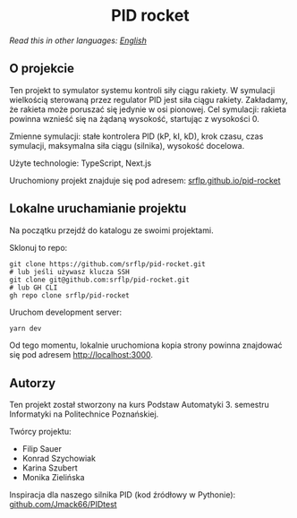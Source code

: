 <h1 align="center">
  PID rocket
</h1>

_Read this in other languages: [English](README.md)_

## O projekcie

Ten projekt to symulator systemu kontroli siły ciągu rakiety.
W symulacji wielkością sterowaną przez regulator PID jest siła ciągu rakiety.
Zakładamy, że rakieta może poruszać się jedynie w osi pionowej.
Cel symulacji: rakieta powinna wznieść się na żądaną wysokość, startując z wysokości 0.

Zmienne symulacji: stałe kontrolera PID (kP, kI, kD), krok czasu, czas symulacji, maksymalna siła ciągu (silnika), wysokość docelowa.

Użyte technologie: TypeScript, Next.js

Uruchomiony projekt znajduje się pod adresem: [srflp.github.io/pid-rocket](https://srflp.github.io/pid-rocket/)

## Lokalne uruchamianie projektu

Na początku przejdź do katalogu ze swoimi projektami.

Sklonuj to repo:

```shell
git clone https://github.com/srflp/pid-rocket.git
# lub jeśli używasz klucza SSH
git clone git@github.com:srflp/pid-rocket.git
# lub GH CLI
gh repo clone srflp/pid-rocket
```

Uruchom development server:

```bash
yarn dev
```

Od tego momentu, lokalnie uruchomiona kopia strony powinna znajdować się pod adresem [http://localhost:3000](http://localhost:3000).

## Autorzy

Ten projekt został stworzony na kurs Podstaw Automatyki 3. semestru Informatyki na Politechnice Poznańskiej.

Twórcy projektu:

- Filip Sauer
- Konrad Szychowiak
- Karina Szubert
- Monika Zielińska

Inspiracja dla naszego silnika PID (kod źródłowy w Pythonie): [github.com/Jmack66/PIDtest](https://github.com/Jmack66/PIDtest)
